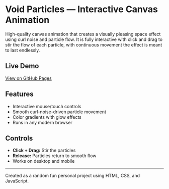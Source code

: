 # Void Particles — Interactive Canvas Animation

High-quality canvas animation that creates a visually pleasing space effect using curl noise and particle flow. 
It is fully interactive with click and drag to stir the flow of each particle, with continuous movement the effect is meant to last endlessly.

## Live Demo
[View on GitHub Pages](https://Ashira0.github.io/void-particles/)

## Features
- Interactive mouse/touch controls
- Smooth curl-noise-driven particle movement
- Color gradients with glow effects
- Runs in any modern browser

## Controls
- **Click + Drag:** Stir the particles
- **Release:** Particles return to smooth flow
- Works on desktop and mobile

---

Created as a random fun personal project using HTML, CSS, and JavaScript.
